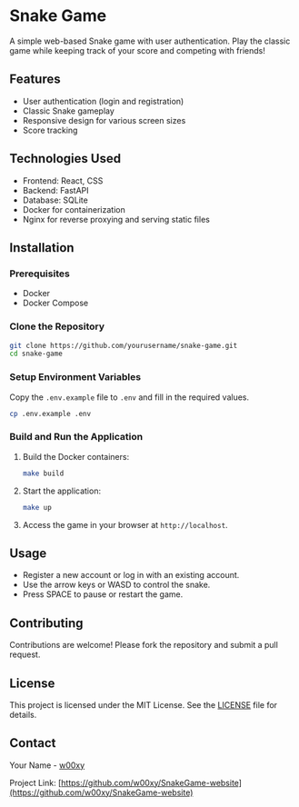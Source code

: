 # Snake Game

A simple web-based Snake game with user authentication. Play the classic game while keeping track of your score and competing with friends!

## Features

- User authentication (login and registration)
- Classic Snake gameplay
- Responsive design for various screen sizes
- Score tracking

## Technologies Used

- Frontend: React, CSS
- Backend: FastAPI
- Database: SQLite
- Docker for containerization
- Nginx for reverse proxying and serving static files

## Installation

### Prerequisites

- Docker
- Docker Compose

### Clone the Repository

```bash
git clone https://github.com/yourusername/snake-game.git
cd snake-game
```

### Setup Environment Variables

Copy the `.env.example` file to `.env` and fill in the required values.

```bash
cp .env.example .env
```

### Build and Run the Application

1. Build the Docker containers:

   ```bash
   make build
   ```

2. Start the application:

   ```bash
   make up
   ```

3. Access the game in your browser at `http://localhost`.

## Usage

- Register a new account or log in with an existing account.
- Use the arrow keys or WASD to control the snake.
- Press SPACE to pause or restart the game.

## Contributing

Contributions are welcome! Please fork the repository and submit a pull request.

## License

This project is licensed under the MIT License. See the [LICENSE](LICENSE) file for details.

## Contact

Your Name - [w00xy](mailto:w00xyinsp@gmail.com)

Project Link: [https://github.com/w00xy/SnakeGame-website](https://github.com/w00xy/SnakeGame-website)
